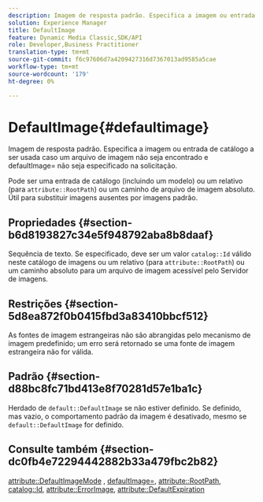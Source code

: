 ```yaml
---
description: Imagem de resposta padrão. Especifica a imagem ou entrada de catálogo a ser usada caso um arquivo de imagem não seja encontrado e defaultImage= não seja especificado na solicitação.
solution: Experience Manager
title: DefaultImage
feature: Dynamic Media Classic,SDK/API
role: Developer,Business Practitioner
translation-type: tm+mt
source-git-commit: f6c97606d7a4209427316d7367013ad9585a5cae
workflow-type: tm+mt
source-wordcount: '179'
ht-degree: 0%

---
```



# DefaultImage{#defaultimage}

Imagem de resposta padrão. Especifica a imagem ou entrada de catálogo a ser usada caso um arquivo de imagem não seja encontrado e defaultImage= não seja especificado na solicitação.

Pode ser uma entrada de catálogo (incluindo um modelo) ou um relativo (para `attribute::RootPath`) ou um caminho de arquivo de imagem absoluto. Útil para substituir imagens ausentes por imagens padrão.

## Propriedades {#section-b6d8193827c34e5f948792aba8b8daaf}

Sequência de texto. Se especificado, deve ser um valor `catalog::Id` válido neste catálogo de imagens ou um relativo (para `attribute::RootPath`) ou um caminho absoluto para um arquivo de imagem acessível pelo Servidor de imagens.

## Restrições {#section-5d8ea872f0b0415fbd3a83410bbcf512}

As fontes de imagem estrangeiras não são abrangidas pelo mecanismo de imagem predefinido; um erro será retornado se uma fonte de imagem estrangeira não for válida.

## Padrão {#section-d88bc8fc71bd413e8f70281d57e1ba1c}

Herdado de `default::DefaultImage` se não estiver definido. Se definido, mas vazio, o comportamento padrão da imagem é desativado, mesmo se `default::DefaultImage` for definido.

## Consulte também {#section-dc0fb4e72294442882b33a479fbc2b82}

[attribute::DefaultImageMode](../../../../../is-api/image-catalog/image-serving-api-ref/c-image-catalog-reference/c-attributes-reference/r-defaultimagemode.md#reference-8a996af162f84e46bbe9e6e0d4e26782) ,  [defaultImage=](../../../../../is-api/image-catalog/image-serving-api-ref/c-image-catalog-reference/c-attributes-reference/r-is-cat-defaultimage.md#reference-8e9900e129f54ed68462a3c2fc3bc433),  [attribute::RootPath](../../../../../is-api/image-catalog/image-serving-api-ref/c-image-catalog-reference/c-attributes-reference/r-rootpath.md#reference-17d57e5967be403b8408fa7214017494),  [catalog::Id](/help/aem-is-ir-api/is-api/image-catalog/image-serving-api-ref/c-image-catalog-reference/c-image-svg-data-reference/c-image-data-reference/r-id-cat.md),  [attribute::ErrorImage](../../../../../is-api/image-catalog/image-serving-api-ref/c-image-catalog-reference/c-attributes-reference/r-errorimage.md#reference-c494d5d8b2584fe3800f35baabd0292c),  [attribute::DefaultExpiration](../../../../../is-api/image-catalog/image-serving-api-ref/c-image-catalog-reference/c-attributes-reference/r-defaultexpiration.md#reference-0526166fab654fceb243b75d1ea4f0cf)
